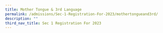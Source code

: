 ```yaml
---
title: Mother Tongue & 3rd Language
permalink: /admissions/Sec-1-Registration-For-2023/mothertongueand3rd/
description: ""
third_nav_title: Sec 1 Registration For 2023
---
```

